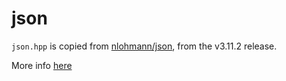# json

`json.hpp` is copied from [nlohmann/json](https://github.com/nlohmann/json), from the v3.11.2 release.

More info [here](https://github.com/nlohmann/json/releases/tag/v3.11.2)
